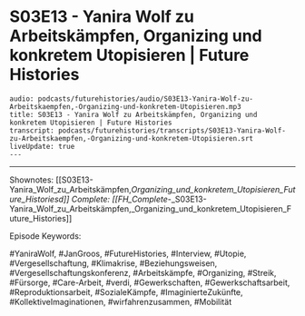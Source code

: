 # S03E13 - Yanira Wolf zu Arbeitskämpfen, Organizing und konkretem Utopisieren | Future Histories

```audio-note
audio: podcasts/futurehistories/audio/S03E13-Yanira-Wolf-zu-Arbeitskaempfen,-Organizing-und-konkretem-Utopisieren.mp3
title: S03E13 - Yanira Wolf zu Arbeitskämpfen, Organizing und konkretem Utopisieren | Future Histories
transcript: podcasts/futurehistories/transcripts/S03E13-Yanira-Wolf-zu-Arbeitskaempfen,-Organizing-und-konkretem-Utopisieren.srt
liveUpdate: true
---

```
---

Shownotes: [[S03E13-Yanira_Wolf_zu_Arbeitskämpfen,_Organizing_und_konkretem_Utopisieren_Future_Historiesd]]
Complete: [[FH_Complete_-_S03E13-Yanira_Wolf_zu_Arbeitskämpfen,_Organizing_und_konkretem_Utopisieren_Future_Histories]]

Episode Keywords:

#YaniraWolf, #JanGroos, #FutureHistories, #Interview, #Utopie, #Vergesellschaftung, #Klimakrise, #Beziehungsweisen, #Vergesellschaftungskonferenz, #Arbeitskämpfe, #Organizing, #Streik, #Fürsorge, #Care-Arbeit, #verdi, #Gewerkschaften, #Gewerkschaftsarbeit, #Reproduktionsarbeit, #SozialeKämpfe, #ImaginierteZukünfte, #KollektiveImaginationen, #wirfahrenzusammen, #Mobilität
